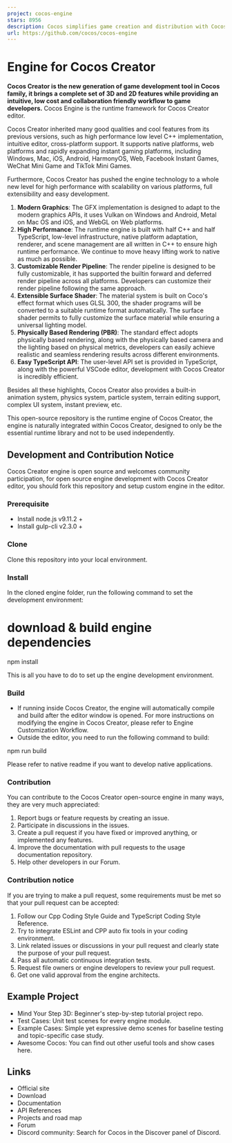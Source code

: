 ```yaml
---
project: cocos-engine
stars: 8956
description: Cocos simplifies game creation and distribution with Cocos Creator, a free, open-source, cross-platform game engine. Empowering millions of developers to create high-performance, engaging 2D/3D games and instant web entertainment.
url: https://github.com/cocos/cocos-engine
---
```


Engine for Cocos Creator
========================

**Cocos Creator is the new generation of game development tool in Cocos family, it brings a complete set of 3D and 2D features while providing an intuitive, low cost and collaboration friendly workflow to game developers.** Cocos Engine is the runtime framework for Cocos Creator editor.

Cocos Creator inherited many good qualities and cool features from its previous versions, such as high performance low level C++ implementation, intuitive editor, cross-platform support. It supports native platforms, web platforms and rapidly expanding instant gaming platforms, including Windows, Mac, iOS, Android, HarmonyOS, Web, Facebook Instant Games, WeChat Mini Game and TikTok Mini Games.

Furthermore, Cocos Creator has pushed the engine technology to a whole new level for high performance with scalability on various platforms, full extensibility and easy development.

1.  **Modern Graphics**: The GFX implementation is designed to adapt to the modern graphics APIs, it uses Vulkan on Windows and Android, Metal on Mac OS and iOS, and WebGL on Web platforms.
2.  **High Performance**: The runtime engine is built with half C++ and half TypeScript, low-level infrastructure, native platform adaptation, renderer, and scene management are all written in C++ to ensure high runtime performance. We continue to move heavy lifting work to native as much as possible.
3.  **Customizable Render Pipeline**: The render pipeline is designed to be fully customizable, it has supported the builtin forward and deferred render pipeline across all platforms. Developers can customize their render pipeline following the same approach.
4.  **Extensible Surface Shader**: The material system is built on Coco's effect format which uses GLSL 300, the shader programs will be converted to a suitable runtime format automatically. The surface shader permits to fully customize the surface material while ensuring a universal lighting model.
5.  **Physically Based Rendering (PBR)**: The standard effect adopts physically based rendering, along with the physically based camera and the lighting based on physical metrics, developers can easily achieve realistic and seamless rendering results across different environments.
6.  **Easy TypeScript API**: The user-level API set is provided in TypeScript, along with the powerful VSCode editor, development with Cocos Creator is incredibly efficient.

Besides all these highlights, Cocos Creator also provides a built-in animation system, physics system, particle system, terrain editing support, complex UI system, instant preview, etc.

This open-source repository is the runtime engine of Cocos Creator, the engine is naturally integrated within Cocos Creator, designed to only be the essential runtime library and not to be used independently.

Development and Contribution Notice
-----------------------------------

Cocos Creator engine is open source and welcomes community participation, for open source engine development with Cocos Creator editor, you should fork this repository and setup custom engine in the editor.

### Prerequisite

-   Install node.js v9.11.2 +
-   Install gulp-cli v2.3.0 +

### Clone

Clone this repository into your local environment.

### Install

In the cloned engine folder, run the following command to set the development environment:

# download & build engine dependencies
npm install

This is all you have to do to set up the engine development environment.

### Build

-   If running inside Cocos Creator, the engine will automatically compile and build after the editor window is opened. For more instructions on modifying the engine in Cocos Creator, please refer to Engine Customization Workflow.
-   Outside the editor, you need to run the following command to build:

npm run build

Please refer to native readme if you want to develop native applications.

### Contribution

You can contribute to the Cocos Creator open-source engine in many ways, they are very much appreciated:

1.  Report bugs or feature requests by creating an issue.
2.  Participate in discussions in the issues.
3.  Create a pull request if you have fixed or improved anything, or implemented any features.
4.  Improve the documentation with pull requests to the usage documentation repository.
5.  Help other developers in our Forum.

### Contribution notice

If you are trying to make a pull request, some requirements must be met so that your pull request can be accepted:

1.  Follow our Cpp Coding Style Guide and TypeScript Coding Style Reference.
2.  Try to integrate ESLint and CPP auto fix tools in your coding environment.
3.  Link related issues or discussions in your pull request and clearly state the purpose of your pull request.
4.  Pass all automatic continuous integration tests.
5.  Request file owners or engine developers to review your pull request.
6.  Get one valid approval from the engine architects.

Example Project
---------------

-   Mind Your Step 3D: Beginner's step-by-step tutorial project repo.
-   Test Cases: Unit test scenes for every engine module.
-   Example Cases: Simple yet expressive demo scenes for baseline testing and topic-specific case study.
-   Awesome Cocos: You can find out other useful tools and show cases here.

Links
-----

-   Official site
-   Download
-   Documentation
-   API References
-   Projects and road map
-   Forum
-   Discord community: Search for Cocos in the Discover panel of Discord.
